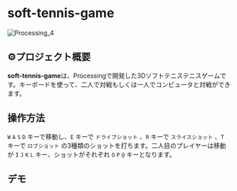 # soft-tennis-game
![Processing_4](https://img.shields.io/badge/Processing-4-skyblue)
## ⚙️プロジェクト概要
**soft-tennis-game**は、Processingで開発した3Dソフトテニステニスゲームです。キーボードを使って、二人で対戦もしくは一人でコンピュータと対戦ができます。
## 操作方法
`W` `A` `S` `D` キーで移動し、`E` キーで `ドライブショット` 、`R` キーで `スライスショット` 、`T` キーで `ロブショット` の3種類のショットを打ちます。二人目のプレイヤーは移動が `I` `J` `K` `L` キー、ショットがそれぞれ `O` `P` `@` キーとなります。
## デモ
